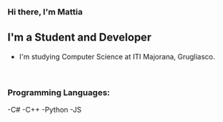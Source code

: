### Hi there, I'm Mattia

## I'm a Student and Developer
- I'm studying Computer Science at ITI Majorana, Grugliasco.

<br />

### Programming Languages:
-C#
-C++
-Python
-JS
